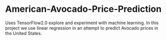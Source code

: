 # American-Avocado-Price-Prediction
Uses TensorFlow2.0 explore and experiment with machine learning. In this project we use linear regression in an attempt to predict Avocado prices in the United States.
